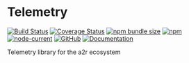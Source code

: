 # Telemetry

[![Build Status](https://travis-ci.org/acttoreact/telemetry.svg?branch=master)](https://travis-ci.org/acttoreact/telemetry) [![Coverage Status](https://coveralls.io/repos/github/acttoreact/telemetry/badge.svg?branch=master)](https://coveralls.io/github/acttoreact/telemetry) [![npm bundle size](https://img.shields.io/bundlephobia/minzip/@a2r/telemetry)](https://www.npmjs.com/package/@a2r/telemetry) [![npm](https://img.shields.io/npm/v/@a2r/telemetry)](https://www.npmjs.com/package/@a2r/telemetry) [![node-current](https://img.shields.io/node/v/@a2r/telemetry)](https://www.npmjs.com/package/@a2r/telemetry) [![GitHub](https://img.shields.io/github/license/acttoreact/telemetry)](https://github.com/acttoreact/telemetry/blob/develop/license.md) [![Documentation](https://img.shields.io/badge/documentation-ready-green)](https://htmlpreview.github.io/?https://github.com/acttoreact/telemetry/blob/develop/docs/jsdocs/index.html#readDir)

Telemetry library for the a2r ecosystem
